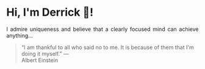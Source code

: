 # Hi, I'm Derrick 👋!
<p align="justify">I admire uniqueness and believe that a clearly focused mind can achieve anything...</p> 
<!-- #quote-start -->
<blockquote>&ldquo;I am thankful to all who said no to me. It is because of them that I'm doing it myself.&rdquo; &mdash; <footer>Albert Einstein</footer></blockquote>
<!-- #quote-end -->
